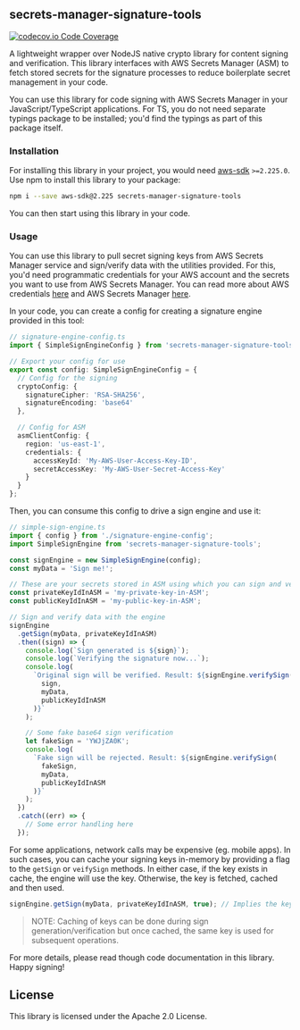 ## secrets-manager-signature-tools

[![codecov.io Code Coverage](https://img.shields.io/codecov/c/github/awslabs/secrets-manager-signature-tools.svg?maxAge=2592000)](https://codecov.io/github/awslabs/secrets-manager-signature-tools?branch=master)

A lightweight wrapper over NodeJS native crypto library for content signing and verification. This library interfaces with AWS Secrets Manager (ASM) to fetch stored secrets for the signature processes to reduce boilerplate secret management in your code.

You can use this library for code signing with AWS Secrets Manager in your JavaScript/TypeScript applications. For TS, you do not need separate typings package to be installed; you'd find the typings as part of this package itself.

### Installation

For installing this library in your project, you would need [aws-sdk](https://github.com/aws/aws-sdk-js) `>=2.225.0`. Use npm to install this library to your package:

```bash
npm i --save aws-sdk@2.225 secrets-manager-signature-tools
```

You can then start using this library in your code.

### Usage

You can use this library to pull secret signing keys from AWS Secrets Manager service and sign/verify data with the utilities provided. For this, you'd need programmatic credentials for your AWS account and the secrets you want to use from AWS Secrets Manager. You can read more about AWS credentials [here](https://docs.aws.amazon.com/general/latest/gr/aws-sec-cred-types.html#access-keys-and-secret-access-keys) and AWS Secrets Manager [here](https://aws.amazon.com/secrets-manager/).

In your code, you can create a config for creating a signature engine provided in this tool:

```typescript
// signature-engine-config.ts
import { SimpleSignEngineConfig } from 'secrets-manager-signature-tools';

// Export your config for use
export const config: SimpleSignEngineConfig = {
  // Config for the signing
  cryptoConfig: {
    signatureCipher: 'RSA-SHA256',
    signatureEncoding: 'base64'
  },

  // Config for ASM
  asmClientConfig: {
    region: 'us-east-1',
    credentials: {
      accessKeyId: 'My-AWS-User-Access-Key-ID',
      secretAccessKey: 'My-AWS-User-Secret-Access-Key'
    }
  }
};
```

Then, you can consume this config to drive a sign engine and use it:

```typescript
// simple-sign-engine.ts
import { config } from './signature-engine-config';
import SimpleSignEngine from 'secrets-manager-signature-tools';

const signEngine = new SimpleSignEngine(config);
const myData = 'Sign me!';

// These are your secrets stored in ASM using which you can sign and verify data
const privateKeyIdInASM = 'my-private-key-in-ASM';
const publicKeyIdInASM = 'my-public-key-in-ASM';

// Sign and verify data with the engine
signEngine
  .getSign(myData, privateKeyIdInASM)
  .then((sign) => {
    console.log(`Sign generated is ${sign}`);
    console.log(`Verifying the signature now...`);
    console.log(
      `Original sign will be verified. Result: ${signEngine.verifySign(
        sign,
        myData,
        publicKeyIdInASM
      )}`
    );

    // Some fake base64 sign verification
    let fakeSign = 'YWJjZA0K';
    console.log(
      `Fake sign will be rejected. Result: ${signEngine.verifySign(
        fakeSign,
        myData,
        publicKeyIdInASM
      )}`
    );
  })
  .catch((err) => {
    // Some error handling here
  });
```

For some applications, network calls may be expensive (eg. mobile apps). In such cases, you can cache your signing keys in-memory by providing a flag to the `getSign` or `veifySign` methods. In either case, if the key exists in cache, the engine will use the key. Otherwise, the key is fetched, cached and then used.

```typescript
signEngine.getSign(myData, privateKeyIdInASM, true); // Implies the key would be cached in-memory
```

> NOTE: Caching of keys can be done during sign generation/verification but once cached, the same key is used for subsequent operations.

For more details, please read though code documentation in this library. Happy signing!

## License

This library is licensed under the Apache 2.0 License.
